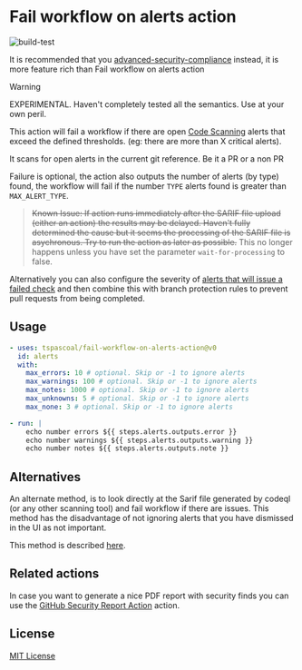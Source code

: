 # Fail workflow on alerts action

![build-test](https://github.com/tspascoal/fail-workflow-on-alerts-action/actions/workflows/test.yml/badge.svg)

It is recommended that you [advanced-security-compliance](https://github.com/advanced-security/policy-as-code) instead, it is more feature rich than Fail workflow on alerts action

> [!WARNING]
> EXPERIMENTAL. Haven't completely tested all the semantics. Use at your own peril.

This action will fail a workflow if there are open [Code Scanning](https://docs.github.com/en/code-security/secure-coding/about-code-scanning) alerts that exceed the defined thresholds. (eg: there are more than X critical alerts).

It scans for open alerts in the current git reference. Be it a PR or a non PR

Failure is optional, the action also outputs the number of alerts (by type) found, the workflow will fail if the number `TYPE` alerts found is greater than `MAX_ALERT_TYPE`.

> ~~Known Issue: If action runs immediately after the SARIF file upload (either an action) the results may be delayed. Haven't fully determined the cause but it seems the processing of the SARIF file is asychronous. Try to run the action as later as possible.~~ This no longer happens unless you have set the parameter `wait-for-processing` to false. 

Alternatively you can also configure the severity of [alerts that will issue a failed check](https://docs.github.com/en/code-security/secure-coding/automatically-scanning-your-code-for-vulnerabilities-and-errors/configuring-code-scanning#defining-the-alert-severities-causing-pull-request-check-failure) and then combine this with branch protection rules to prevent pull requests from being completed.

## Usage

```YAML
- uses: tspascoal/fail-workflow-on-alerts-action@v0
  id: alerts
  with:
    max_errors: 10 # optional. Skip or -1 to ignore alerts
    max_warnings: 100 # optional. Skip or -1 to ignore alerts
    max_notes: 1000 # optional. Skip or -1 to ignore alerts
    max_unknowns: 5 # optional. Skip or -1 to ignore alerts
    max_none: 3 # optional. Skip or -1 to ignore alerts

- run: |
    echo number errors ${{ steps.alerts.outputs.error }}
    echo number warnings ${{ steps.alerts.outputs.warning }}
    echo number notes ${{ steps.alerts.outputs.note }}
```

## Alternatives

An alternate method, is to look directly at the Sarif file generated by codeql (or any other scanning tool) and fail workflow if there are issues. This method has the disadvantage of not ignoring alerts that you have dismissed in the UI as not important.

This method is described [here](https://josh-ops.com/posts/github-codeql-pr/).

## Related actions

In case you want to generate a nice PDF report with security finds you can use the [GitHub Security Report Action](https://github.com/marketplace/actions/github-security-report-action) action.

## License

[MIT License](LICENSE)
